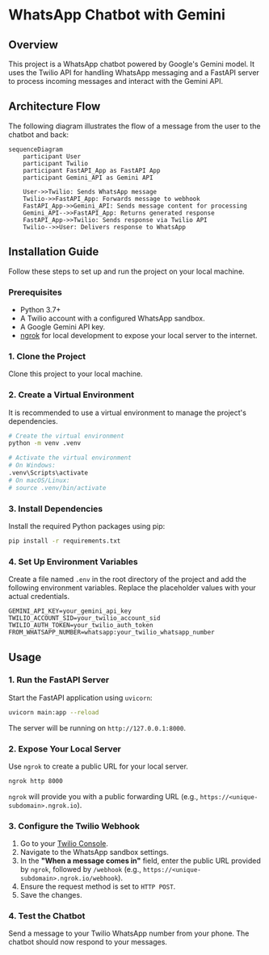 # WhatsApp Chatbot with Gemini

## Overview

This project is a WhatsApp chatbot powered by Google's Gemini model. It uses the Twilio API for handling WhatsApp messaging and a FastAPI server to process incoming messages and interact with the Gemini API.

## Architecture Flow

The following diagram illustrates the flow of a message from the user to the chatbot and back:

```mermaid
sequenceDiagram
    participant User
    participant Twilio
    participant FastAPI_App as FastAPI App
    participant Gemini_API as Gemini API

    User->>Twilio: Sends WhatsApp message
    Twilio->>FastAPI_App: Forwards message to webhook
    FastAPI_App->>Gemini_API: Sends message content for processing
    Gemini_API-->>FastAPI_App: Returns generated response
    FastAPI_App->>Twilio: Sends response via Twilio API
    Twilio-->>User: Delivers response to WhatsApp
```

## Installation Guide

Follow these steps to set up and run the project on your local machine.

### Prerequisites

- Python 3.7+
- A Twilio account with a configured WhatsApp sandbox.
- A Google Gemini API key.
- [ngrok](https://ngrok.com/) for local development to expose your local server to the internet.

### 1. Clone the Project

Clone this project to your local machine.

### 2. Create a Virtual Environment

It is recommended to use a virtual environment to manage the project's dependencies.

```bash
# Create the virtual environment
python -m venv .venv

# Activate the virtual environment
# On Windows:
.venv\Scripts\activate
# On macOS/Linux:
# source .venv/bin/activate
```

### 3. Install Dependencies

Install the required Python packages using pip:

```bash
pip install -r requirements.txt
```

### 4. Set Up Environment Variables

Create a file named `.env` in the root directory of the project and add the following environment variables. Replace the placeholder values with your actual credentials.

```
GEMINI_API_KEY=your_gemini_api_key
TWILIO_ACCOUNT_SID=your_twilio_account_sid
TWILIO_AUTH_TOKEN=your_twilio_auth_token
FROM_WHATSAPP_NUMBER=whatsapp:your_twilio_whatsapp_number
```

## Usage

### 1. Run the FastAPI Server

Start the FastAPI application using `uvicorn`:

```bash
uvicorn main:app --reload
```

The server will be running on `http://127.0.0.1:8000`.

### 2. Expose Your Local Server

Use `ngrok` to create a public URL for your local server.

```bash
ngrok http 8000
```

`ngrok` will provide you with a public forwarding URL (e.g., `https://<unique-subdomain>.ngrok.io`).

### 3. Configure the Twilio Webhook

1.  Go to your [Twilio Console](https://www.twilio.com/console).
2.  Navigate to the WhatsApp sandbox settings.
3.  In the **"When a message comes in"** field, enter the public URL provided by `ngrok`, followed by `/webhook` (e.g., `https://<unique-subdomain>.ngrok.io/webhook`).
4.  Ensure the request method is set to `HTTP POST`.
5.  Save the changes.

### 4. Test the Chatbot

Send a message to your Twilio WhatsApp number from your phone. The chatbot should now respond to your messages.
